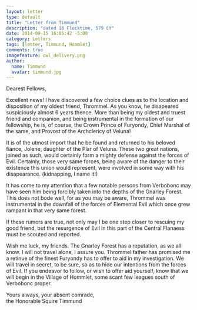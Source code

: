 ```yaml
---
layout: letter
type: default
title: "Letter from Timmund"
description: "dated 18 Flocktime, 579 CY"
date: 2014-09-15 16:05:42 -5:00
category: Letters
tags: [letter, Timmund, Hommlet]
comments: true
imagefeature: owl_delivery.png
author:
  name: Timmund
  avatar: timmund.jpg
---
```


Dearest Fellows,

Excellent news! I have discovered a few choice clues as to the location and
disposition of my oldest friend, Thrommel. As you know, he disapeared
suspiciously almost 6 years thence. More than being my oldest and truest
friend and companion, and being instrumental in the formation of our
fellowship, he is, of course, the Crown Prince of Furyondy, Chief Marshal of
the same, and Provost of the Archclericy of Veluna!

It is of the utmost import that he be found and returned to his beloved
fiance, Jolene, daughter of the Plar of Veluna. These two great nations,
joined as such, would certainly form a mighty defense against the forces of
Evil. Certainly, those very same forces, being aware of the danger to their
existence this union would represent, were involved in some way with his
disapearance. (kidnapping, I name it!)

It has come to my attention that a few notable persons from Verbobonc may have
seen him being forcibly taken into the depths of the Gnarley Forest. This does
not bode well, for as you may be aware, Thrommel was instrumental in the
downfall of the forces of Elemental Evil which once grew rampant in that very
same forest.

If these rumors are true, not only may I be one step closer to rescuing my
good friend, but the resurgence of Evil in this part of the Central Flanaess
must be scouted and reported.

Wish me luck, my friends. The Gnarley Forest has a reputation, as we all know.
I will not travel alone, I assure you. Thrommel father has promised me a
retinue of the finest Furyondy has to offer to aid in my investigation. We
will travel in secret, to be sure, so as to hide our intentions from the
forces of Evil. If you endeavor to follow, or wish to offer aid yourself, know
that we will begin in the Village of Hommlet, some scant few leagues south of
Verbobonc proper.

Yours always, your absent comrade,  
the Honorable Squire Timmund
